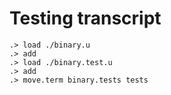 # Testing transcript

```ucm
.> load ./binary.u
.> add
.> load ./binary.test.u
.> add
.> move.term binary.tests tests
```
